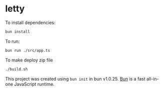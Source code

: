 # letty

To install dependencies:

```bash
bun install
```

To run:

```bash
bun run ./src/app.ts
```

To make deploy zip file

```bash
./build.sh
```

This project was created using `bun init` in bun v1.0.25. [Bun](https://bun.sh) is a fast all-in-one JavaScript runtime.
